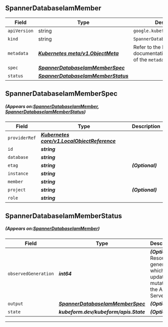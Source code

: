 ## SpannerDatabaseIamMember
| Field | Type | Description |
| ------ | ----- | ----------- |
| `apiVersion` | string | `google.kubeform.com/v1alpha1` |
|    `kind` | string | `SpannerDatabaseIamMember` |
| `metadata` | ***[Kubernetes meta/v1.ObjectMeta](https://kubernetes.io/docs/reference/generated/kubernetes-api/v1.13/#objectmeta-v1-meta)***|Refer to the Kubernetes API documentation for the fields of the `metadata` field.|
| `spec` | ***[SpannerDatabaseIamMemberSpec](#SpannerDatabaseIamMemberSpec)***||
| `status` | ***[SpannerDatabaseIamMemberStatus](#SpannerDatabaseIamMemberStatus)***||
## SpannerDatabaseIamMemberSpec
##### (Appears on:[SpannerDatabaseIamMember](#SpannerDatabaseIamMember), [SpannerDatabaseIamMemberStatus](#SpannerDatabaseIamMemberStatus))
| Field | Type | Description |
| ------ | ----- | ----------- |
| `providerRef` | ***[Kubernetes core/v1.LocalObjectReference](https://kubernetes.io/docs/reference/generated/kubernetes-api/v1.13/#localobjectreference-v1-core)***||
| `id` | ***string***||
| `database` | ***string***||
| `etag` | ***string***| ***(Optional)*** |
| `instance` | ***string***||
| `member` | ***string***||
| `project` | ***string***| ***(Optional)*** |
| `role` | ***string***||
## SpannerDatabaseIamMemberStatus
##### (Appears on:[SpannerDatabaseIamMember](#SpannerDatabaseIamMember))
| Field | Type | Description |
| ------ | ----- | ----------- |
| `observedGeneration` | ***int64***| ***(Optional)*** Resource generation, which is updated on mutation by the API Server.|
| `output` | ***[SpannerDatabaseIamMemberSpec](#SpannerDatabaseIamMemberSpec)***| ***(Optional)*** |
| `state` | ***kubeform.dev/kubeform/apis.State***| ***(Optional)*** |
---
